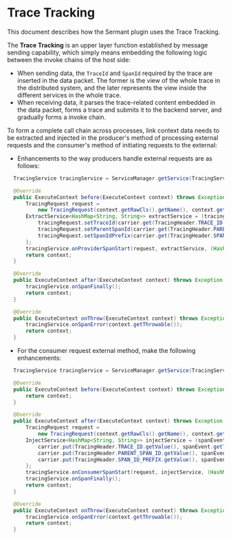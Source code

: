 # Trace Tracking

This document describes how the Sermant plugin uses the Trace Tracking.

The **Trace Tracking** is an upper layer function established by message sending capability, which simply means embedding the following logic between the invoke chains of the host side:

- When sending data, the `TraceId` and `SpanId` required by the trace are inserted in the data packet. The former is the view of the whole trace in the distributed system, and the later represents the view inside the different services in the whole trace.
- When receiving data, it parses the trace-related content embedded in the data packet, forms a trace and submits it to the backend server, and gradually forms a invoke chain.

To form a complete call chain across processes, link context data needs to be extracted and injected in the producer's method of processing external requests and the consumer's method of initiating requests to the external:

- Enhancements to the way producers handle external requests are as follows:
```java
  TracingService tracingService = ServiceManager.getService(TracingService.class);

  @Override
  public ExecuteContext before(ExecuteContext context) throws Exception {
      TracingRequest request =
          new TracingRequest(context.getRawCls().getName(), context.getMethod().getName());
      ExtractService<HashMap<String, String>> extractService = (tracingRequest, carrier) -> {
          tracingRequest.setTraceId(carrier.get(TracingHeader.TRACE_ID.getValue()));
          tracingRequest.setParentSpanId(carrier.get(TracingHeader.PARENT_SPAN_ID.getValue()));
          tracingRequest.setSpanIdPrefix(carrier.get(TracingHeader.SPAN_ID_PREFIX.getValue()));
      };
      tracingService.onProviderSpanStart(request, extractService, (HashMap<String, String>)context.getArguments()[0]);
      return context;
  }

  @Override
  public ExecuteContext after(ExecuteContext context) throws Exception {
      tracingService.onSpanFinally();
      return context;
  }

  @Override
  public ExecuteContext onThrow(ExecuteContext context) throws Exception {
      tracingService.onSpanError(context.getThrowable());
      return context;
  }
```
- For the consumer request external method, make the following enhancements:
```java
  TracingService tracingService = ServiceManager.getService(TracingService.class);

  @Override
  public ExecuteContext before(ExecuteContext context) throws Exception {
      return context;
  }

  @Override
  public ExecuteContext after(ExecuteContext context) throws Exception {
      TracingRequest request =
          new TracingRequest(context.getRawCls().getName(), context.getMethod().getName());
      InjectService<HashMap<String, String>> injectService = (spanEvent, carrier) -> {
          carrier.put(TracingHeader.TRACE_ID.getValue(), spanEvent.getTraceId());
          carrier.put(TracingHeader.PARENT_SPAN_ID.getValue(), spanEvent.getSpanId());
          carrier.put(TracingHeader.SPAN_ID_PREFIX.getValue(), spanEvent.getNextSpanIdPrefix());
      };
      tracingService.onConsumerSpanStart(request, injectService, (HashMap<String, String>)context.getResult());
      tracingService.onSpanFinally();
      return context;
  }

  @Override
  public ExecuteContext onThrow(ExecuteContext context) throws Exception {
      tracingService.onSpanError(context.getThrowable());
      return context;
  }
```